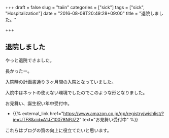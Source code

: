 +++
draft = false
slug = "taiin"
categories = ["sick"]
tags = ["sick", "Hospitalization"]
date = "2016-08-08T20:49:28+09:00"
title = "退院しました。"

+++

## 退院しました
やっと退院できました。

長かったー。

<!--more-->

入院時の計画書通り３ヶ月間の入院となっていました。

入院中はネットの使えない環境でしたのでこのような形となりました。


お見舞い、誕生祝い年中受付中。

+ {{% external_link href="https://www.amazon.co.jp/gp/registry/wishlist/?ie=UTF8&cid=A1JZ10078NPJZ2" text="お見舞い受付中" %}}

これらはブログの質の向上に役立てたいと思います。
